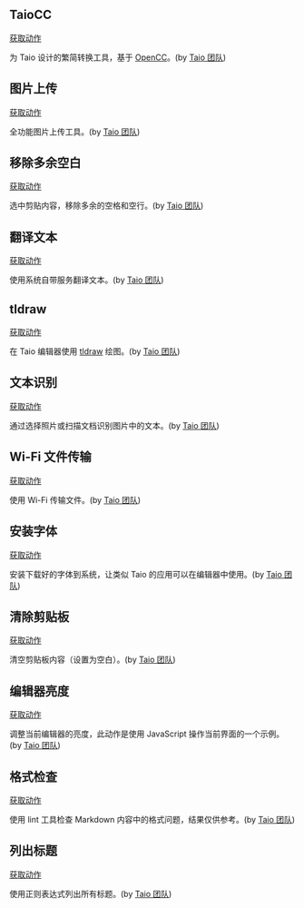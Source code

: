 ## TaioCC

<a href='https://github.com/cyanzhong/TaioCC/raw/main/dist/taiocc-zh-Hans.json'>获取动作</a>

为 Taio 设计的繁简转换工具，基于 [OpenCC](https://github.com/BYVoid/OpenCC)。(by [Taio 团队](https://taio.app/cn/))

## 图片上传

<a href='https://github.com/cyanzhong/Image-Uploader/raw/main/dist/image-uploader-zh-Hans.json'>获取动作</a>

全功能图片上传工具。(by [Taio 团队](https://taio.app/cn/))

## 移除多余空白

<a href='/docs/cn/actions/utility/remove-extra-spaces.json'>获取动作</a>

选中剪贴内容，移除多余的空格和空行。(by [Taio 团队](https://taio.app/cn/))

## 翻译文本

<a href='/docs/cn/actions/builtin/translate.json'>获取动作</a>

使用系统自带服务翻译文本。(by [Taio 团队](https://taio.app/cn/))

## tldraw

<a href='/docs/cn/actions/utility/tldraw.json'>获取动作</a>

在 Taio 编辑器使用 [tldraw](https://tldraw.com) 绘图。(by [Taio 团队](https://taio.app/cn/))

## 文本识别

<a href='/docs/cn/actions/builtin/text-recognition.json'>获取动作</a>

通过选择照片或扫描文档识别图片中的文本。(by [Taio 团队](https://taio.app/cn/))

## Wi-Fi 文件传输

<a href='/docs/cn/actions/utility/wifi-transfer.json'>获取动作</a>

使用 Wi-Fi 传输文件。(by [Taio 团队](https://taio.app/cn/))

## 安装字体

<a href='/docs/cn/actions/utility/install-font.json'>获取动作</a>

安装下载好的字体到系统，让类似 Taio 的应用可以在编辑器中使用。(by [Taio 团队](https://taio.app/cn/))

## 清除剪贴板

<a href='/docs/cn/actions/builtin/clear-clipboard.json'>获取动作</a>

清空剪贴板内容（设置为空白）。(by [Taio 团队](https://taio.app/cn/))

## 编辑器亮度

<a href='/docs/cn/actions/builtin/editor-brightness.json'>获取动作</a>

调整当前编辑器的亮度，此动作是使用 JavaScript 操作当前界面的一个示例。(by [Taio 团队](https://taio.app/cn/))

## 格式检查

<a href='/docs/cn/actions/builtin/markdown-lint.json'>获取动作</a>

使用 lint 工具检查 Markdown 内容中的格式问题，结果仅供参考。(by [Taio 团队](https://taio.app/cn/))

## 列出标题

<a href='/docs/cn/actions/builtin/list-headings.json'>获取动作</a>

使用正则表达式列出所有标题。(by [Taio 团队](https://taio.app/cn/))